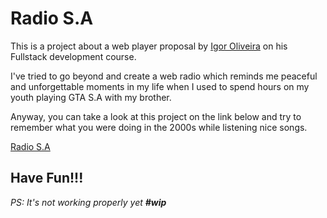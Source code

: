 # Radio S.A

This is a project about a web player proposal by [Igor Oliveira](https://programadorbr.com/) on his Fullstack development course.

I've tried to go beyond and create a web radio which reminds me peaceful and unforgettable moments in my life when I used to spend hours on my youth playing GTA S.A with my brother.

Anyway, you can take a look at this project on the link below and try to remember what you were doing in the 2000s while listening nice songs.

[Radio S.A](https://hugovelasco.github.io/radio_sa/)

## Have Fun!!!

*PS: It's not working properly yet **#wip***